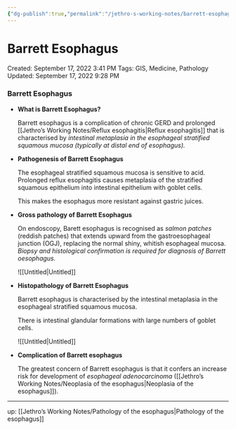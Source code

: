 ```yaml
---
{"dg-publish":true,"permalink":"/jethro-s-working-notes/barrett-esophagus/","dgPassFrontmatter":true}
---
```



# Barrett Esophagus

Created: September 17, 2022 3:41 PM
Tags: GIS, Medicine, Pathology
Updated: September 17, 2022 9:28 PM

### Barrett Esophagus

- **What is Barrett Esophagus?**
    
    Barrett esophagus is a complication of chronic GERD and prolonged [[Jethro’s Working Notes/Reflux esophagitis\|Reflux esophagitis]] that is characterised by *intestinal metaplasia in the esophageal stratified squamous mucosa (typically at distal end of esophagus).*
    
- **Pathogenesis of Barrett Esophagus**
    
    The esophageal stratified squamous mucosa is sensitive to acid. Prolonged reflux esophagitis causes metaplasia of the stratified squamous epithelium into intestinal epithelium with goblet cells.
    
    This makes the esophagus more resistant against gastric juices.
    
- **Gross pathology of Barrett Esophagus**
    
    On endoscopy, Barett esophagus is recognised as *salmon patches* (reddish patches) that extends upward from the gastroesophageal junction (OGJ), replacing the normal shiny, whitish esophageal mucosa. *Biopsy and histological confirmation is required for diagnosis of Barrett oesophagus.*
    
    ![[Untitled\|Untitled]]
    
- **Histopathology of Barrett Esophagus**
    
    Barrett esophagus is characterised by the intestinal metaplasia in the esophageal stratified squamous mucosa.
    
    There is intestinal glandular formations with large numbers of goblet cells.
    
    ![[Untitled\|Untitled]]
    
- **Complication of Barrett esophagus**
    
    The greatest concern of Barrett esophagus is that it confers an increase risk for development of *esophageal adenocarcinoma* ([[Jethro’s Working Notes/Neoplasia of the esophagus\|Neoplasia of the esophagus]]).
    

---

up: [[Jethro’s Working Notes/Pathology of the esophagus\|Pathology of the esophagus]]
